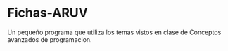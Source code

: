 # Fichas-ARUV
Un pequeño programa que utiliza los temas vistos en clase de Conceptos avanzados de programacion.
